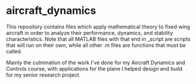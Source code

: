 # aircraft_dynamics

This repository contains files which apply mathematical theory to fixed wing aircraft in order to analyze their performance,
dynamics, and stability characteristics. Note that all MATLAB files with that end in _script are scripts that will run on 
their own, while all other .m files are functions that must be called.

Mainly the culmination of the work I've done for my Aircraft Dynamics and Controls course, with applications for the plane I helped design and build for my senior research project.
